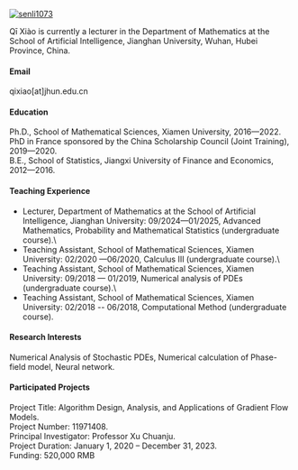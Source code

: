 

[![senli1073](https://img.shields.io/badge/senli1073-github-blue?logo=github)](https://github.com/senli1073)

Qī Xiào is currently a lecturer in the Department of Mathematics at the School of Artificial Intelligence, Jianghan University, Wuhan, Hubei Province, China.

#### Email
qixiao[at]jhun.edu.cn

#### Education
Ph.D., School of Mathematical Sciences, Xiamen University, 2016—2022.\
PhD in France sponsored by the China Scholarship Council (Joint Training), 2019—2020.\
B.E., School of Statistics, Jiangxi University of Finance and Economics, 2012—2016.


#### Teaching Experience
- Lecturer, Department of Mathematics at the School of Artificial Intelligence, Jianghan University: 09/2024—01/2025, Advanced Mathematics, Probability and Mathematical Statistics (undergraduate course).\
- Teaching Assistant, School of Mathematical Sciences, Xiamen University: 02/2020 —06/2020, Calculus III (undergraduate course).\
- Teaching Assistant, School of Mathematical Sciences, Xiamen University: 09/2018 — 01/2019, Numerical analysis of PDEs  (undergraduate course).\
- Teaching Assistant, School of Mathematical Sciences, Xiamen University: 02/2018 -- 06/2018, Computational Method (undergraduate course).


#### Research Interests
Numerical Analysis of Stochastic PDEs, Numerical calculation of Phase-field model, Neural network.

#### Participated Projects
Project Title: Algorithm Design, Analysis, and Applications of Gradient Flow Models.\
Project Number: 11971408.\
Principal Investigator: Professor Xu Chuanju.\
Project Duration: January 1, 2020 – December 31, 2023.\
Funding: 520,000 RMB

